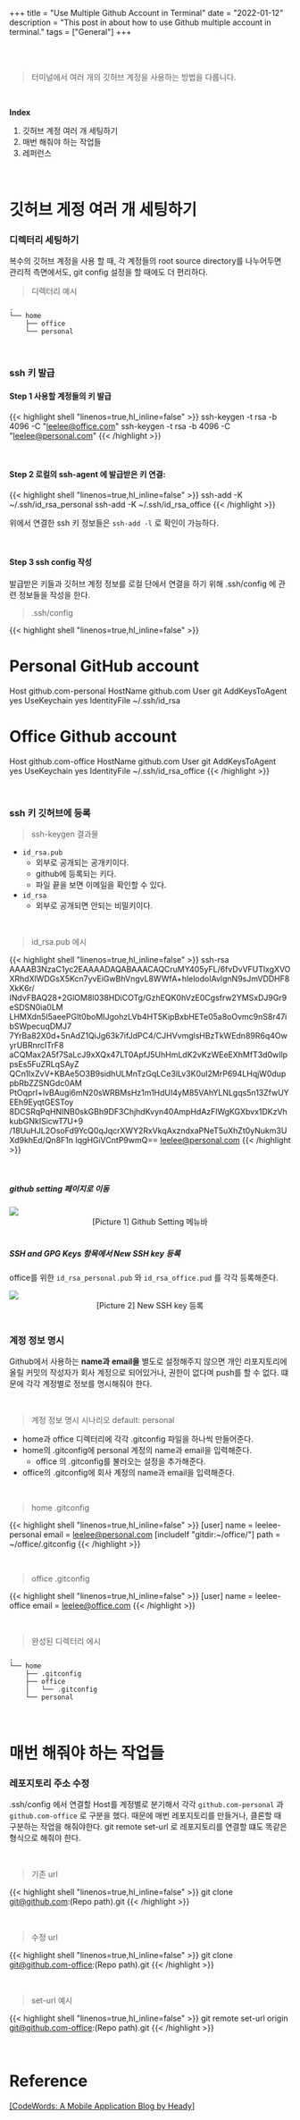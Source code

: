 +++
title = "Use Multiple Github Account in Terminal"
date = "2022-01-12"
description = "This post in about how to use Github multiple account in terminal."
tags = ["General"]
+++


<br>
<br> 

> 터미널에서 여러 개의 깃허브 계정을 사용하는 방법을 다룹니다.  

<br> 

**Index**
1. 깃허브 계정 여러 개 세팅하기 
2. 매번 해줘야 하는 작업들  
3. 레퍼런스 

<br> 

# 깃허브 게정 여러 개 세팅하기 

### 디렉터리 세팅하기 
복수의 깃허브 계정을 사용 할 때,  각 계정들의 root source directory를 나누어두면 관리적 측면에서도, git config 설정을 할 때에도 더 편리하다.

> 디렉터리 예시 

```shell
.
└── home
    ├── office
    └── personal

```

<br>

### ssh 키 발급


#### Step 1 사용할 계정들의 키 발급

{{< highlight shell  "linenos=true,hl_inline=false" >}}
ssh-keygen -t rsa -b 4096 -C "leelee@office.com"
ssh-keygen -t rsa -b 4096 -C "leelee@personal.com"
{{< /highlight >}}


<br>

#### Step 2 로컬의 ssh-agent 에 발급받은 키 연결:

{{< highlight shell  "linenos=true,hl_inline=false" >}}
ssh-add -K ~/.ssh/id_rsa_personal 
ssh-add -K ~/.ssh/id_rsa_office
{{< /highlight >}}


위에서 연결한 ssh 키 정보들은 `ssh-add -l` 로 확인이 가능하다.

<br> 

#### Step 3 ssh config 작성


발급받은 키들과 깃허브 계정 정보를 로컬 단에서 연결을 하기 위해 .ssh/config 에 관련 정보들을 작성을 한다.

> .ssh/config

{{< highlight shell  "linenos=true,hl_inline=false" >}}
# Personal GitHub account
Host github.com-personal 
HostName github.com
User git
AddKeysToAgent yes
UseKeychain yes
IdentityFile ~/.ssh/id_rsa

# Office Github account
Host github.com-office
HostName github.com
User git
AddKeysToAgent yes
UseKeychain yes
IdentityFile ~/.ssh/id_rsa_office
{{< /highlight >}}


<br>

### ssh 키 깃허브에 등록

> ssh-keygen 결과물 
- `id_rsa.pub`
  - 외부로 공개되는 공개키이다. 
  - github에 등록되는 키다. 
  - 파일 끝을 보면 이메일을 확인할 수 있다. 
- `id_rsa`
  - 외부로 공개되면 안되는 비밀키이다. 

<br>

> id_rsa.pub 에시 

{{< highlight shell  "linenos=true,hl_inline=false" >}}
ssh-rsa AAAAB3NzaC1yc2EAAAADAQABAAACAQCruMY405yFL/6fvDvVFUTlxgXVO
XRhdXlWDGsX5Kcn7yvEiGwBhVngvL8WWfA+hlelodoIAvlgnN9sJmVDDHF8XkK6r/
INdvFBAQ28+2GlOM8l038HDiCOTg/GzhEQK0hVzE0Cgsfrw2YMSxDJ9Gr9eSDSN0ia0LM
LHMXdn5I5aeePGlt0boMIJgohzLVb4HT5KipBxbHETe05a8oOvmc9nS8r47ibSWpecuqDMJ7
7YrBa82X0d+5nAdZ1QiJg63k7ifJdPC4/CJHVvmglsHBzTkWEdn89R6q4OwyrUBRnrcITrF8
aCQMax2A5f7SaLcJ9xXQx47LT0ApfJ5UhHmLdK2vKzWEeEXhMfT3d0wIlppsEs5FuZRLqSAyZ
QCn1IxZvV+KBAe5O3B9sidhULMnTzGqLCe3lLv3K0uI2MrP694LHqjW0duppbRbZZSNGdc0AM
PtOqprI+lvBAugi6mN20sWRBMsHz1m1HdUI4yM85VAhYLNLgqs5n13ZfwUYEEh9EyqtGESToy
8DCSRqPqHNINB0skGBh9DF3ChjhdKvyn40AmpHdAzFlWgKGXbvx1DKzVhkubGNkISicwT7U+9
/18UuHJL2OsoFd9YcQ0qJqcrXWY2RxVkqAxzndxaPNeT5uXhZt0yNukm3UXd9khEd/Qn8F1n
IqgHGiVCntP9wmQ== leelee@personal.com
{{< /highlight >}}


<br>


##### github setting 페이지로 이동

<img class="img-zoomable medium-zoom-image __web-inspector-hide-shortcut__" src="https://www.heady.io/hs-fs/hubfs/Assets%20June%202020/Blog%20Images/1_Zz-0nINK5t3TrX0KIz2rYw.png?width=227&name=1_Zz-0nINK5t3TrX0KIz2rYw.png" >
<figcaption align = "center">[Picture 1] Github Setting 메뉴바</figcaption>

<br>

##### SSH and GPG Keys 항목에서 New SSH key 등록 
office를 위한 `id_rsa_personal.pub` 와 `id_rsa_office.pud` 를 각각 등록해준다. 


<img class="img-zoomable medium-zoom-image __web-inspector-hide-shortcut__" src="https://www.heady.io/hs-fs/hubfs/Assets%20June%202020/Blog%20Images/1_-gpWpnwo_0Ang-WMgVrY1A.png?width=900&name=1_-gpWpnwo_0Ang-WMgVrY1A.png" >
<figcaption align = "center">[Picture 2] New SSH key 등록</figcaption>

<br>


### 계정 정보 명시

Github에서 사용하는 **name과** **email을** 별도로 설정해주지 않으면 개인 리포지토리에 올릴 커밋의 작성자가 회사 계정으로 되어있거나, 권한이 없다며 push를 할 수 없다. 떄문에 각각 계정별로 정보를 명시해줘야 한다.

<br>

> 계정 정보 명시 시나리오 default: personal 
- home과 office 디렉터리에 각각 .gitconfig 파일을 하나씩 만들어준다. 
- home의 .gitconfig에 personal 계정의 name과 email을 입력해준다. 
  - office 의 .gitconfig를 불러오는 설정을 추가해준다.
- office의 .gitconfig에 회사 계정의 name과 email을 입력해준다.

<br>

> home .gitconfig

{{< highlight shell  "linenos=true,hl_inline=false" >}}
[user]
	name = leelee-personal
	email = leelee@personal.com
[includeIf "gitdir:~/office/"]
	path = ~/office/.gitconfig
{{< /highlight >}}

<br>

> office .gitconfig

{{< highlight shell  "linenos=true,hl_inline=false" >}}
[user]
	name = leelee-office
	email = leelee@office.com
{{< /highlight >}}


<br>

> 완성된 디렉터리 에시 
```shell
.
└── home
    ├── .gitconfig
    ├── office
    │   └── .gitconfig
    └── personal

```

<br>


# 매번 해줘야 하는 작업들


### 레포지토리 주소 수정
.ssh/config 에서 연결할 Host를 계정별로 분기해서 각각 `github.com-personal` 과 `github.com-office` 로 구분을 했다. 때문에 매번 레포지토리를 만들거나, 클론할 때 구분하는 작업을 해줘야한다. git remote set-url 로 레포지토리를 연결할 떄도 똑같은 형식으로 해줘야 한다.

<br>

> 기존 url

{{< highlight shell  "linenos=true,hl_inline=false" >}}
git clone git@github.com:(Repo path).git
{{< /highlight >}}

<br>

> 수정 url

{{< highlight shell  "linenos=true,hl_inline=false" >}}
git clone git@github.com-office:(Repo path).git
{{< /highlight >}}



<br>

> set-url 예시

{{< highlight shell  "linenos=true,hl_inline=false" >}}
git remote set-url origin git@github.com-office:(Repo path).git
{{< /highlight >}}


<br>

# Reference

[[CodeWords: A Mobile Application Blog by Heady]](https://www.heady.io/blog/how-to-manage-multiple-github-accounts)

